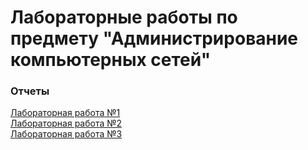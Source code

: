 # Лабораторные работы по предмету "Администрирование компьютерных сетей"

### Отчеты
[Лабораторная работа №1](https://github.com/yg-margo/admin_lab/blob/main/loki-zabbix-grafana/README.md) \
[Лабораторная работа №2](hhttps://github.com/yg-margo/admin_lab/blob/main/ansible-caddy/README.md) \
[Лабораторная работа №3](https://github.com/yg-margo/admin_lab/blob/main/ha-postgres-cluster/README.md)
